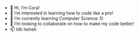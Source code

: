 - 👋 Hi, I’m Cora!
- 👀 I’m interested in learning how to code like a pro!
- 🌱 I’m currently learning Computer Science :D
- 💞️ I’m looking to collaborate on how to make my code better!
- 📫 Idk heheh

<!---
coraleaf0602/coraleaf0602 is a ✨ special ✨ repository because its `README.md` (this file) appears on your GitHub profile.
You can click the Preview link to take a look at your changes.
--->
